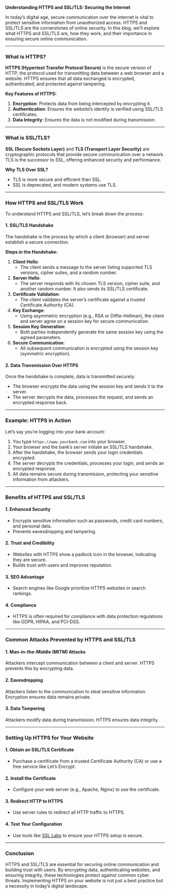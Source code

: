 **Understanding HTTPS and SSL/TLS: Securing the Internet**

In today’s digital age, secure communication over the internet is vital to protect sensitive information from unauthorized access. HTTPS and SSL/TLS are the cornerstones of online security. In this blog, we’ll explore what HTTPS and SSL/TLS are, how they work, and their importance in ensuring secure online communication.

---

### **What is HTTPS?**

**HTTPS (Hypertext Transfer Protocol Secure)** is the secure version of HTTP, the protocol used for transmitting data between a web browser and a website. HTTPS ensures that all data exchanged is encrypted, authenticated, and protected against tampering.

**Key Features of HTTPS:**
1. **Encryption**: Protects data from being intercepted by encrypting it.
2. **Authentication**: Ensures the website’s identity is verified using SSL/TLS certificates.
3. **Data Integrity**: Ensures the data is not modified during transmission.

---

### **What is SSL/TLS?**

**SSL (Secure Sockets Layer)** and **TLS (Transport Layer Security)** are cryptographic protocols that provide secure communication over a network. TLS is the successor to SSL, offering enhanced security and performance.

**Why TLS Over SSL?**
- TLS is more secure and efficient than SSL.
- SSL is deprecated, and modern systems use TLS.

---

### **How HTTPS and SSL/TLS Work**

To understand HTTPS and SSL/TLS, let’s break down the process:

#### **1. SSL/TLS Handshake**
The handshake is the process by which a client (browser) and server establish a secure connection.

**Steps in the Handshake:**
1. **Client Hello**:
   - The client sends a message to the server listing supported TLS versions, cipher suites, and a random number.
2. **Server Hello**:
   - The server responds with its chosen TLS version, cipher suite, and another random number. It also sends its SSL/TLS certificate.
3. **Certificate Validation**:
   - The client validates the server’s certificate against a trusted Certificate Authority (CA).
4. **Key Exchange**:
   - Using asymmetric encryption (e.g., RSA or Diffie-Hellman), the client and server agree on a session key for secure communication.
5. **Session Key Generation**:
   - Both parties independently generate the same session key using the agreed parameters.
6. **Secure Communication**:
   - All subsequent communication is encrypted using the session key (symmetric encryption).

#### **2. Data Transmission Over HTTPS**
Once the handshake is complete, data is transmitted securely:
- The browser encrypts the data using the session key and sends it to the server.
- The server decrypts the data, processes the request, and sends an encrypted response back.

---

### **Example: HTTPS in Action**

Let’s say you’re logging into your bank account:
1. You type `https://www.yourbank.com` into your browser.
2. Your browser and the bank’s server initiate an SSL/TLS handshake.
3. After the handshake, the browser sends your login credentials encrypted.
4. The server decrypts the credentials, processes your login, and sends an encrypted response.
5. All data remains secure during transmission, protecting your sensitive information from attackers.

---

### **Benefits of HTTPS and SSL/TLS**

#### **1. Enhanced Security**
- Encrypts sensitive information such as passwords, credit card numbers, and personal data.
- Prevents eavesdropping and tampering.

#### **2. Trust and Credibility**
- Websites with HTTPS show a padlock icon in the browser, indicating they are secure.
- Builds trust with users and improves reputation.

#### **3. SEO Advantage**
- Search engines like Google prioritize HTTPS websites in search rankings.

#### **4. Compliance**
- HTTPS is often required for compliance with data protection regulations like GDPR, HIPAA, and PCI-DSS.

---

### **Common Attacks Prevented by HTTPS and SSL/TLS**

#### **1. Man-in-the-Middle (MITM) Attacks**
Attackers intercept communication between a client and server. HTTPS prevents this by encrypting data.

#### **2. Eavesdropping**
Attackers listen to the communication to steal sensitive information. Encryption ensures data remains private.

#### **3. Data Tampering**
Attackers modify data during transmission. HTTPS ensures data integrity.

---

### **Setting Up HTTPS for Your Website**

#### **1. Obtain an SSL/TLS Certificate**
- Purchase a certificate from a trusted Certificate Authority (CA) or use a free service like Let’s Encrypt.

#### **2. Install the Certificate**
- Configure your web server (e.g., Apache, Nginx) to use the certificate.

#### **3. Redirect HTTP to HTTPS**
- Use server rules to redirect all HTTP traffic to HTTPS.

#### **4. Test Your Configuration**
- Use tools like [SSL Labs](https://www.ssllabs.com/) to ensure your HTTPS setup is secure.

---

### **Conclusion**

HTTPS and SSL/TLS are essential for securing online communication and building trust with users. By encrypting data, authenticating websites, and ensuring integrity, these technologies protect against common cyber threats. Implementing HTTPS on your website is not just a best practice but a necessity in today’s digital landscape.


